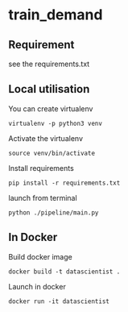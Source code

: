 # train_demand

## Requirement
see the requirements.txt

## Local utilisation
You can create virtualenv
```
virtualenv -p python3 venv
```

Activate the virtualenv
```
source venv/bin/activate
```

Install requirements
```
pip install -r requirements.txt
```

launch from terminal
```
python ./pipeline/main.py
```


## In Docker
Build docker image
```
docker build -t datascientist .
```

Launch in docker
```
docker run -it datascientist
```

